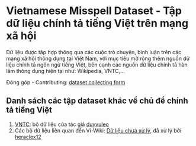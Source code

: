# Vietnamese Misspell Dataset - Tập dữ liệu chính tả tiếng Việt trên mạng xã hội

Dữ liệu được tập hợp thông qua các cuộc trò chuyện, bình luận trên các mạng xã hội thông dụng tại Việt Nam, với mục tiêu mở rộng thêm nguồn dữ liệu chính tả ngôn ngữ tiếng Việt, bên cạnh các nguồn dữ liệu chính tả hàn lâm thông dụng hiện tại như: Wikipedia, VNTC,... 

Đóng góp - Contributing: [dataset collecting form](https://forms.gle/11v2TcW7oS3nqeA47)

## Danh sách các tập dataset khác về chủ đề chính tả tiếng Việt
1. [VNTC](https://github.com/duyvuleo/VNTC): bộ dữ liệu của tác giả [duyvuleo](https://github.com/duyvuleo)
2. Các bộ dữ liệu liên quan đến Vi-Wiki: [Dữ liệu chưa xử lý](https://dumps.wikimedia.org/viwiki/latest/), đã xử lý bởi [heraclex12](https://github.com/heraclex12/Viwiki-spelling)

